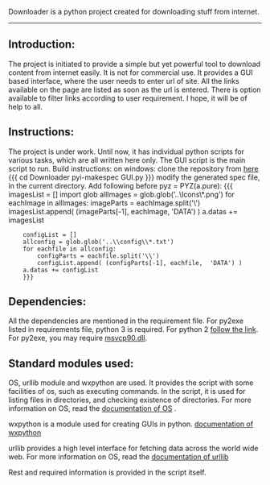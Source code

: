 Downloader is a python project created for downloading stuff from internet.
* * *

Introduction:
------------
The project is initiated to provide a simple but yet powerful tool to download content from internet easily. It is not for commercial use. It provides a GUI based interface, where the user needs to enter url of site.
All the links available on the page are listed as soon as the url is entered.
There is option available to filter links according to user requirement.
I hope, it will be of help to all.

Instructions:
------------
The project is under work.
Until now, it has individual python scripts for various tasks, which are all written here only. The GUI script is the main script to run.
Build instructions:
on windows:
	clone the repository from [here][]
	{{{
	cd Downloader
	pyi-makespec GUI.py
	}}}
	modify the generated spec file, in the current directory. Add following before pyz = PYZ(a.pure):
		{{{
		imagesList = []
		import glob
		allImages = glob.glob('..\\Icons\\*.png')
		for eachImage in allImages:
		    imageParts = eachImage.split('\\')
		    imagesList.append( (imageParts[-1], eachImage,  'DATA') )
		a.datas += imagesList

		configList = []
		allconfig = glob.glob('..\\config\\*.txt')
		for eachfile in allconfig:
		    configParts = eachfile.split('\\')
		    configList.append( (configParts[-1], eachfile,  'DATA') )
		a.datas += configList
		}}}

Dependencies:
-------------
All the dependencies are mentioned in the requirement file.
For py2exe listed in requirements file, python 3 is required. For python 2 [follow the link][].
For py2exe, you may require [msvcp90.dll][].

Standard modules used:
---------------------
OS, urllib module and wxpython are used.
It provides the script with some facilities of os, such as executing commands.
In the script, it is used for listing files in directories, and checking existence of directories.
For more information on OS, read the [documentation of OS][] .

wxpython is a module used for creating GUIs in python.
[documentation of wxpython][]

urllib provides a high level interface for fetching data across the world wide web.
For more information on OS, read the [documentation of urllib][]

Rest and required information is provided in the script itself.

[documentation of OS]: https://docs.python.org/2/library/os.html
[documentation of urllib]:https://docs.python.org/2/library/urllib.html
[documentation of wxpython]: http://wxpython.org/Phoenix/docs/html/main.html
[follow the link]: http://sourceforge.net/projects/py2exe/files/py2exe/0.6.9/
[msvcp90.dll]: http://www.dll-files.com/dllindex/dll-files.shtml?msvcp90
[here]: https://github.com/swati-jaiswal/Downloader